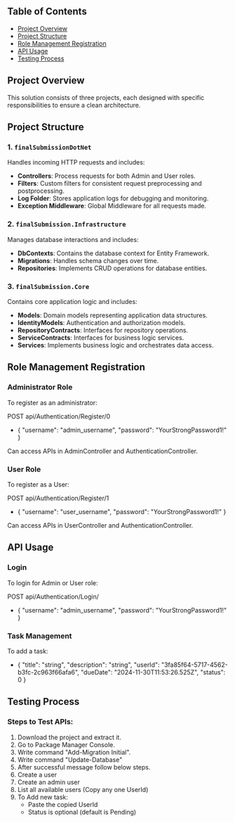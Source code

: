 ## Table of Contents
- [Project Overview](#project-overview)
- [Project Structure](#project-structure)
- [Role Management Registration](#role-management-registration)
- [API Usage](#api-usage)
- [Testing Process](#testing-process)

## Project Overview

This solution consists of three projects, each designed with specific responsibilities to ensure a clean architecture.

## Project Structure

### 1. `finalSubmissionDotNet`
Handles incoming HTTP requests and includes:
- **Controllers**: Process requests for both Admin and User roles.
- **Filters**: Custom filters for consistent request preprocessing and postprocessing.
- **Log Folder**: Stores application logs for debugging and monitoring.
- **Exception Middleware**: Global Middleware for all requests made.

### 2. `finalSubmission.Infrastructure`
Manages database interactions and includes:
- **DbContexts**: Contains the database context for Entity Framework.
- **Migrations**: Handles schema changes over time.
- **Repositories**: Implements CRUD operations for database entities.

### 3. `finalSubmission.Core`
Contains core application logic and includes:
- **Models**: Domain models representing application data structures.
- **IdentityModels**: Authentication and authorization models.
- **RepositoryContracts**: Interfaces for repository operations.
- **ServiceContracts**: Interfaces for business logic services.
- **Services**: Implements business logic and orchestrates data access.

## Role Management Registration

### Administrator Role
To register as an administrator:

POST api/Authentication/Register/0
- { "username": "admin_username", "password": "YourStrongPassword1!" }


Can access APIs in AdminController and AuthenticationController.

### User Role
To register as a User:

POST api/Authentication/Register/1
- { "username": "user_username", "password": "YourStrongPassword1!" }


Can access APIs in UserController and AuthenticationController.

## API Usage

### Login
To login for Admin or User role:

POST api/Authentication/Login/
- { "username": "admin_username", "password": "YourStrongPassword1!" }


### Task Management
To add a task:
- { "title": "string", "description": "string", "userId": "3fa85f64-5717-4562-b3fc-2c963f66afa6", "dueDate": "2024-11-30T11:53:26.525Z", "status": 0 }


## Testing Process

### Steps to Test APIs:
1. Download the project and extract it.
2. Go to Package Manager Console.
3. Write command "Add-Migration Initial".
4. Write command "Update-Database"
5. After successful message follow below steps.
6. Create a user
7. Create an admin user  
8. List all available users (Copy any one UserId)
9. To Add new task:
   - Paste the copied UserId
   - Status is optional (default is Pending)
